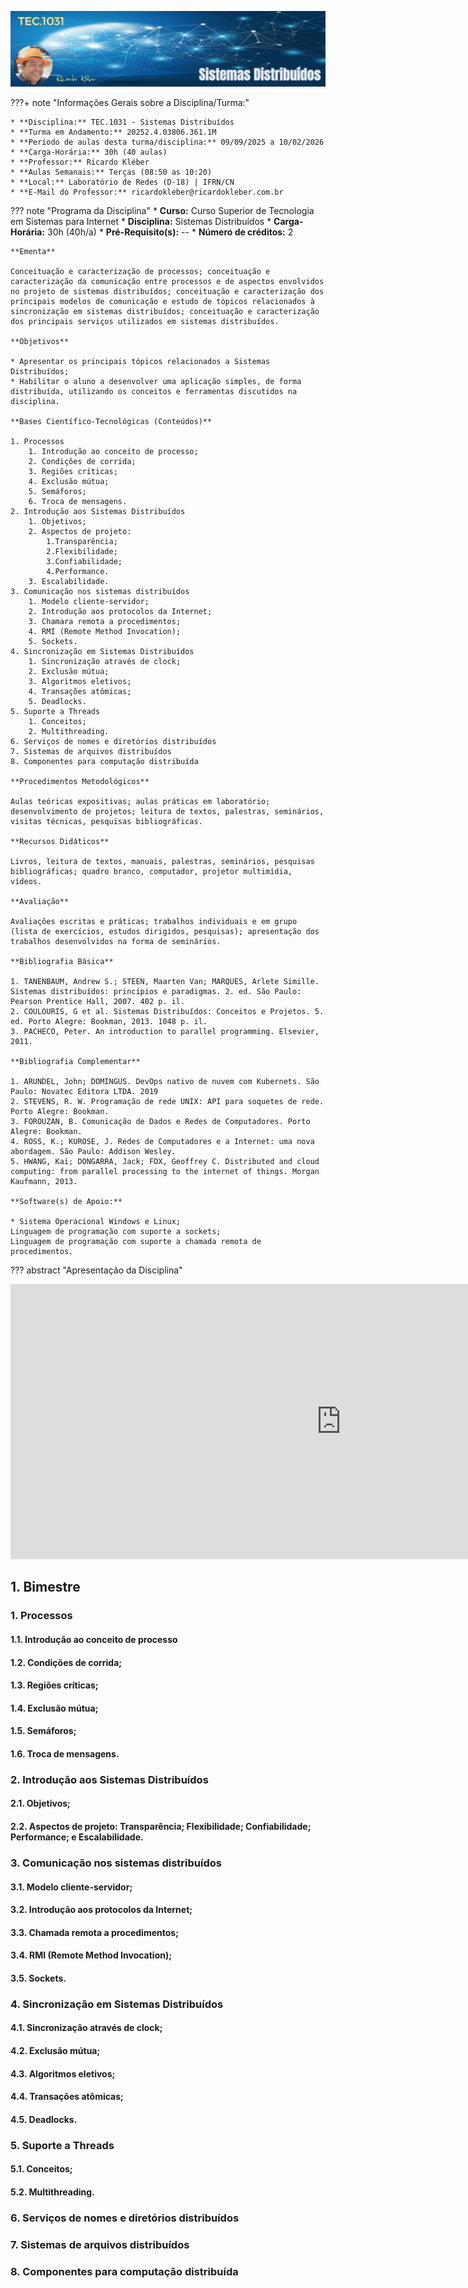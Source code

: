 ![Sistemas Distribuídos](./assets/images/banner_tec1031.jpg)

???+ note "Informações Gerais sobre a Disciplina/Turma:"

    * **Disciplina:** TEC.1031 - Sistemas Distribuídos
    * **Turma em Andamento:** 20252.4.03806.361.1M
    * **Período de aulas desta turma/disciplina:** 09/09/2025 a 10/02/2026
    * **Carga-Horária:** 30h (40 aulas)
    * **Professor:** Ricardo Kléber
    * **Aulas Semanais:** Terças (08:50 as 10:20)
    * **Local:** Laboratório de Redes (D-18) | IFRN/CN
    * **E-Mail do Professor:** ricardokleber@ricardokleber.com.br

??? note "Programa da Disciplina"
    * **Curso:** Curso Superior de Tecnologia em Sistemas para Internet
    * **Disciplina:** Sistemas Distribuídos
    * **Carga-Horária:** 30h (40h/a)
    * **Pré-Requisito(s):** --
    * **Número de créditos:** 2

    **Ementa**

    Conceituação e caracterização de processos; conceituação e caracterização da comunicação entre processos e de aspectos envolvidos no projeto de sistemas distribuídos; conceituação e caracterização dos principais modelos de comunicação e estudo de tópicos relacionados à sincronização em sistemas distribuídos; conceituação e caracterização dos principais serviços utilizados em sistemas distribuídos.

    **Objetivos**

    * Apresentar os principais tópicos relacionados a Sistemas Distribuídos;
    * Habilitar o aluno a desenvolver uma aplicação simples, de forma distribuída, utilizando os conceitos e ferramentas discutidos na disciplina.

    **Bases Científico-Tecnológicas (Conteúdos)**

    1. Processos
        1. Introdução ao conceito de processo;
        2. Condições de corrida;
        3. Regiões críticas;
        4. Exclusão mútua;
        5. Semáforos;
        6. Troca de mensagens.    
    2. Introdução aos Sistemas Distribuídos
        1. Objetivos;
        2. Aspectos de projeto:
            1.Transparência;
            2.Flexibilidade;
            3.Confiabilidade;
            4.Performance.
        3. Escalabilidade.
    3. Comunicação nos sistemas distribuídos
        1. Modelo cliente-servidor;
        2. Introdução aos protocolos da Internet;
        3. Chamara remota a procedimentos;
        4. RMI (Remote Method Invocation);
        5. Sockets.
    4. Sincronização em Sistemas Distribuídos
        1. Sincronização através de clock;
        2. Exclusão mútua;
        3. Algoritmos eletivos;
        4. Transações atômicas;
        5. Deadlocks.
    5. Suporte a Threads
        1. Conceitos;
        2. Multithreading.
    6. Serviços de nomes e diretórios distribuídos
    7. Sistemas de arquivos distribuídos
    8. Componentes para computação distribuída

    **Procedimentos Metodológicos**

    Aulas teóricas expositivas; aulas práticas em laboratório; desenvolvimento de projetos; leitura de textos, palestras, seminários, visitas técnicas, pesquisas bibliográficas.

    **Recursos Didáticos**

    Livros, leitura de textos, manuais, palestras, seminários, pesquisas bibliográficas; quadro branco, computador, projetor multimídia, vídeos.

    **Avaliação**

    Avaliações escritas e práticas; trabalhos individuais e em grupo (lista de exercícios, estudos dirigidos, pesquisas); apresentação dos trabalhos desenvolvidos na forma de seminários.

    **Bibliografia Básica**

    1. TANENBAUM, Andrew S.; STEEN, Maarten Van; MARQUES, Arlete Simille. Sistemas distribuídos: princípios e paradigmas. 2. ed. São Paulo: Pearson Prentice Hall, 2007. 402 p. il.
    2. COULOURIS, G et al. Sistemas Distribuídos: Conceitos e Projetos. 5. ed. Porto Alegre: Bookman, 2013. 1048 p. il.
    3. PACHECO, Peter. An introduction to parallel programming. Elsevier, 2011.

    **Bibliografia Complementar**

    1. ARUNDEL, John; DOMINGUS. DevOps nativo de nuvem com Kubernets. São Paulo: Novatec Editora LTDA. 2019
    2. STEVENS, R. W. Programação de rede UNIX: API para soquetes de rede. Porto Alegre: Bookman.
    3. FOROUZAN, B. Comunicação de Dados e Redes de Computadores. Porto Alegre: Bookman.
    4. ROSS, K.; KUROSE, J. Redes de Computadores e a Internet: uma nova abordagem. São Paulo: Addison Wesley.
    5. HWANG, Kai; DONGARRA, Jack; FOX, Geoffrey C. Distributed and cloud computing: from parallel processing to the internet of things. Morgan Kaufmann, 2013.

    **Software(s) de Apoio:**

    * Sistema Operacional Windows e Linux;
    Linguagem de programação com suporte a sockets;
    Linguagem de programação com suporte a chamada remota de procedimentos.

??? abstract "Apresentação da Disciplina"
    <div class="video-wrapper">
        <iframe src="https://docs.google.com/presentation/d/e/2PACX-1vSE5wRkFFyfLXMIDXxwzzDuD2ZAdhk2yCg1nVa7QNFR3_6EEPGDATQFO2qqx4ui5jygnK_P63M5zI7B/pubembed?start=false&loop=false&delayms=3000" frameborder="0" width="1058" height="440" allowfullscreen="true" mozallowfullscreen="true" webkitallowfullscreen="true"></iframe>
    </div>

## 1. Bimestre

### 1. Processos

#### 1.1. Introdução ao conceito de processo
#### 1.2. Condições de corrida;
#### 1.3. Regiões críticas;
#### 1.4. Exclusão mútua;
#### 1.5. Semáforos;
#### 1.6. Troca de mensagens.

### 2. Introdução aos Sistemas Distribuídos

#### 2.1. Objetivos;
#### 2.2. Aspectos de projeto: Transparência; Flexibilidade; Confiabilidade; Performance; e Escalabilidade.

### 3. Comunicação nos sistemas distribuídos

#### 3.1. Modelo cliente-servidor;
#### 3.2. Introdução aos protocolos da Internet;
#### 3.3. Chamada remota a procedimentos;
#### 3.4. RMI (Remote Method Invocation);
#### 3.5. Sockets.

### 4. Sincronização em Sistemas Distribuídos

#### 4.1. Sincronização através de clock;
#### 4.2. Exclusão mútua;
#### 4.3. Algoritmos eletivos;
#### 4.4. Transações atômicas;
#### 4.5. Deadlocks.

### 5. Suporte a Threads

#### 5.1. Conceitos;
#### 5.2. Multithreading.

### 6. Serviços de nomes e diretórios distribuídos
### 7. Sistemas de arquivos distribuídos
### 8. Componentes para computação distribuída